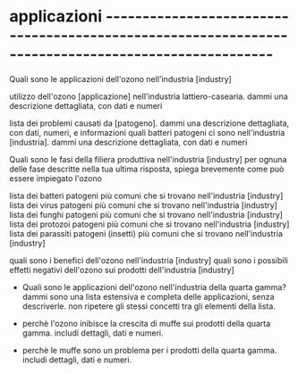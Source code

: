 # applicazioni ---------------------------------------------------------------------------------------------------
Quali sono le applicazioni dell'ozono nell'industria [industry]

utilizzo dell'ozono [applicazione] nell'industria lattiero-casearia. dammi una descrizione dettagliata, con dati e numeri

lista dei problemi causati da [patogeno]. dammi una descrizione dettagliata, con dati, numeri, e informazioni
quali batteri patogeni ci sono nell'industria [industria]. dammi una descrizione dettagliata, con dati e numeri






Quali sono le fasi della filiera produttiva nell'industria [industry]
    per ognuna delle fase descritte nella tua ultima risposta, spiega brevemente come può essere impiegato l'ozono









lista dei batteri patogeni più comuni che si trovano nell'industria [industry]
lista dei virus patogeni più comuni che si trovano nell'industria [industry]
lista dei funghi patogeni più comuni che si trovano nell'industria [industry]
lista dei protozoi patogeni più comuni che si trovano nell'industria [industry]
lista dei parassiti patogeni (insetti) più comuni che si trovano nell'industria [industry]

quali sono i benefici dell'ozono nell'industria [industry]
quali sono i possibili effetti negativi dell'ozono sui prodotti dell'industria [industry]


- Quali sono le applicazioni dell'ozono nell'industria della quarta gamma? dammi sono una lista estensiva e completa delle applicazioni, senza descriverle. non ripetere gli stessi concetti tra gli elementi della lista.

- perchè l'ozono inibisce la crescita di muffe sui prodotti della quarta gamma. includi dettagli, dati e numeri.
- perchè le muffe sono un problema per i prodotti della quarta gamma. includi dettagli, dati e numeri.




